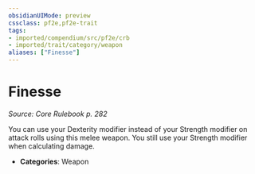 ```yaml
---
obsidianUIMode: preview
cssclass: pf2e,pf2e-trait
tags:
- imported/compendium/src/pf2e/crb
- imported/trait/category/weapon
aliases: ["Finesse"]
---
```

# Finesse  
*Source: Core Rulebook p. 282*  

You can use your Dexterity modifier instead of your Strength modifier on attack rolls using this melee weapon. You still use your Strength modifier when calculating damage.

- **Categories**: Weapon